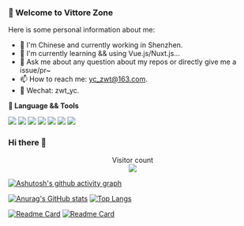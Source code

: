 ### 🚀 Welcome to Vittore Zone

Here is some personal information about me:

- 🔭 I'm Chinese and currently working in Shenzhen.
- 📖 I'm currently learning && using Vue.js/Nuxt.js...
- 🌱 Ask me about any question about my repos or directly give me a issue/pr~
- 📫 How to reach me: yc_zwt@163.com.
- 💬 Wechat: zwt_yc.

**🔧 Language && Tools**  

![](https://img.shields.io/badge/-JavaScript-e5cd0c?style=flat-square&logo=JavaScript&labelColor=f7df1e&logoColor=000)
![](https://img.shields.io/badge/-TypeScript-007BCD?style=flat-square&logo=TypeScript&labelColor=58B4F2&logoColor=007BCD)
![](https://img.shields.io/badge/-Node-29beb0?style=flat-square&logo=node.js&labelColor=ffffff&color=05A505)
![](https://img.shields.io/badge/-Nuxt-29beb0?style=flat-square&logo=nuxt.js&labelColor=ffffff&color=3FE5A1)
![](https://img.shields.io/badge/-Next-2E2929?style=flat-square&logo=next.js&labelColor=2E2929&color=000000)
![](https://img.shields.io/badge/-Vue.js-29beb0?style=flat-square&logo=vue.js&labelColor=ffffff&color=4FC08D)
![](https://img.shields.io/badge/-React-29beb0?style=flat-square&logo=React&labelColor=ffffff&color=61DAFB)

### Hi there 👋

<p align="center"> 
  Visitor count<br>
  <img src="https://profile-counter.glitch.me/vittorezhang/count.svg" />
</p>

[![Ashutosh's github activity graph](https://activity-graph.herokuapp.com/graph?username=vittorezhang&theme=github)](https://github.com/vittorezhang/react-ssr)


[![Anurag's GitHub stats](https://github-readme-stats.vercel.app/api?username=vittorezhang&theme=vue&show_icons=true)](https://github.com/vittorezhang)
[![Top Langs](https://github-readme-stats.vercel.app/api/top-langs/?username=anuraghazra&layout=compact&theme=vue&show_icons=true)](https://juejin.cn/user/3122268756255294/posts)

[![Readme Card](https://github-readme-stats.vercel.app/api/pin/?username=vittorezhang&repo=webServer&theme=vue)](https://github.com/vittorezhang/webServer)
[![Readme Card](https://github-readme-stats.vercel.app/api/pin/?username=vittorezhang&repo=circle-progress&theme=vue)](https://github.com/vittorezhang/circle-progress)


